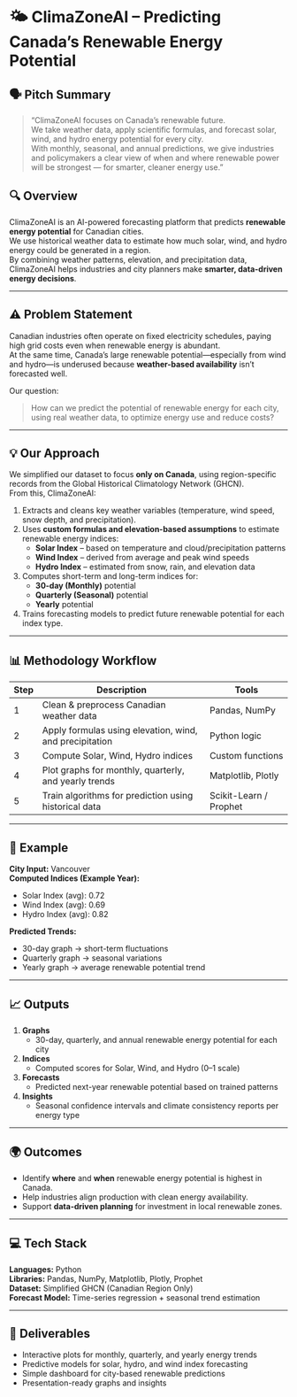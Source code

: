 # 🌤️ ClimaZoneAI – Predicting Canada’s Renewable Energy Potential

## 🗣️ Pitch Summary
> “ClimaZoneAI focuses on Canada’s renewable future.  
> We take weather data, apply scientific formulas, and forecast solar, wind, and hydro energy potential for every city.  
> With monthly, seasonal, and annual predictions, we give industries and policymakers a clear view of when and where renewable power will be strongest — for smarter, cleaner energy use.”

## 🔍 Overview
ClimaZoneAI is an AI-powered forecasting platform that predicts **renewable energy potential** for Canadian cities.  
We use historical weather data to estimate how much solar, wind, and hydro energy could be generated in a region.  
By combining weather patterns, elevation, and precipitation data, ClimaZoneAI helps industries and city planners make **smarter, data-driven energy decisions**.

---

## ⚠️ Problem Statement
Canadian industries often operate on fixed electricity schedules, paying high grid costs even when renewable energy is abundant.  
At the same time, Canada’s large renewable potential—especially from wind and hydro—is underused because **weather-based availability** isn’t forecasted well.  

Our question:
> How can we predict the potential of renewable energy for each city, using real weather data, to optimize energy use and reduce costs?

---

## 💡 Our Approach
We simplified our dataset to focus **only on Canada**, using region-specific records from the Global Historical Climatology Network (GHCN).  
From this, ClimaZoneAI:
1. Extracts and cleans key weather variables (temperature, wind speed, snow depth, and precipitation).  
2. Uses **custom formulas and elevation-based assumptions** to estimate renewable energy indices:
   - **Solar Index** – based on temperature and cloud/precipitation patterns  
   - **Wind Index** – derived from average and peak wind speeds  
   - **Hydro Index** – estimated from snow, rain, and elevation data  
3. Computes short-term and long-term indices for:
   - **30-day (Monthly)** potential  
   - **Quarterly (Seasonal)** potential  
   - **Yearly** potential  
4. Trains forecasting models to predict future renewable potential for each index type.

---

## 📊 Methodology Workflow

| Step | Description | Tools |
|------|--------------|-------|
| 1 | Clean & preprocess Canadian weather data | Pandas, NumPy |
| 2 | Apply formulas using elevation, wind, and precipitation | Python logic |
| 3 | Compute Solar, Wind, Hydro indices | Custom functions |
| 4 | Plot graphs for monthly, quarterly, and yearly trends | Matplotlib, Plotly |
| 5 | Train algorithms for prediction using historical data | Scikit-Learn / Prophet |

---

## 🧠 Example
**City Input:** Vancouver  
**Computed Indices (Example Year):**  
- Solar Index (avg): 0.72  
- Wind Index (avg): 0.69  
- Hydro Index (avg): 0.82  

**Predicted Trends:**  
- 30-day graph → short-term fluctuations  
- Quarterly graph → seasonal variations  
- Yearly graph → average renewable potential trend  

---

## 📈 Outputs
1. **Graphs**
   - 30-day, quarterly, and annual renewable energy potential for each city  
2. **Indices**
   - Computed scores for Solar, Wind, and Hydro (0–1 scale)  
3. **Forecasts**
   - Predicted next-year renewable potential based on trained patterns  
4. **Insights**
   - Seasonal confidence intervals and climate consistency reports per energy type  

---

## 🌍 Outcomes
- Identify **where** and **when** renewable energy potential is highest in Canada.  
- Help industries align production with clean energy availability.  
- Support **data-driven planning** for investment in local renewable zones.  

---

## 💻 Tech Stack
**Languages:** Python  
**Libraries:** Pandas, NumPy, Matplotlib, Plotly, Prophet  
**Dataset:** Simplified GHCN (Canadian Region Only)  
**Forecast Model:** Time-series regression + seasonal trend estimation  

---

## 🏁 Deliverables
- Interactive plots for monthly, quarterly, and yearly energy trends  
- Predictive models for solar, hydro, and wind index forecasting  
- Simple dashboard for city-based renewable predictions  
- Presentation-ready graphs and insights  


